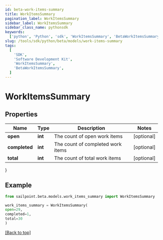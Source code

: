 ```yaml
---
id: beta-work-items-summary
title: WorkItemsSummary
pagination_label: WorkItemsSummary
sidebar_label: WorkItemsSummary
sidebar_class_name: pythonsdk
keywords:
  ['python', 'Python', 'sdk', 'WorkItemsSummary', 'BetaWorkItemsSummary']
slug: /tools/sdk/python/beta/models/work-items-summary
tags:
  [
    'SDK',
    'Software Development Kit',
    'WorkItemsSummary',
    'BetaWorkItemsSummary',
  ]
---
```


# WorkItemsSummary

## Properties

| Name          | Type    | Description                       | Notes      |
| ------------- | ------- | --------------------------------- | ---------- |
| **open**      | **int** | The count of open work items      | [optional] |
| **completed** | **int** | The count of completed work items | [optional] |
| **total**     | **int** | The count of total work items     | [optional] |

}

## Example

```python
from sailpoint.beta.models.work_items_summary import WorkItemsSummary

work_items_summary = WorkItemsSummary(
open=29,
completed=1,
total=30
)

```

[[Back to top]](#)
